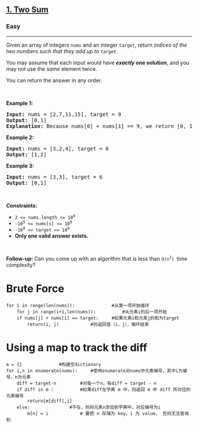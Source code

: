 <h2><a href="https://leetcode.com/problems/two-sum/">1. Two Sum</a></h2><h3>Easy</h3><hr><div><p>Given an array of integers <code>nums</code>&nbsp;and an integer <code>target</code>, return <em>indices of the two numbers such that they add up to <code>target</code></em>.</p>

<p>You may assume that each input would have <strong><em>exactly</em> one solution</strong>, and you may not use the <em>same</em> element twice.</p>

<p>You can return the answer in any order.</p>

<p>&nbsp;</p>
<p><strong>Example 1:</strong></p>

<pre><strong>Input:</strong> nums = [2,7,11,15], target = 9
<strong>Output:</strong> [0,1]
<strong>Explanation:</strong> Because nums[0] + nums[1] == 9, we return [0, 1].
</pre>

<p><strong>Example 2:</strong></p>

<pre><strong>Input:</strong> nums = [3,2,4], target = 6
<strong>Output:</strong> [1,2]
</pre>

<p><strong>Example 3:</strong></p>

<pre><strong>Input:</strong> nums = [3,3], target = 6
<strong>Output:</strong> [0,1]
</pre>

<p>&nbsp;</p>
<p><strong>Constraints:</strong></p>

<ul>
	<li><code>2 &lt;= nums.length &lt;= 10<sup>4</sup></code></li>
	<li><code>-10<sup>9</sup> &lt;= nums[i] &lt;= 10<sup>9</sup></code></li>
	<li><code>-10<sup>9</sup> &lt;= target &lt;= 10<sup>9</sup></code></li>
	<li><strong>Only one valid answer exists.</strong></li>
</ul>

<p>&nbsp;</p>
<strong>Follow-up:&nbsp;</strong>Can you come up with an algorithm that is less than&nbsp;<code>O(n<sup>2</sup>)&nbsp;</code>time complexity?</div>


# Brute Force
    for i in range(len(nums)):				#从第一项开始循环
    	for j in range(i+1,len(nums)):			#从元素i的后一项开始
		if nums[j] + nums[i] == target: 	#如果元素i和元素j的和为target
			return(i, j)			#则返回值（i，j），循环结束

# Using a map to track the diff
    m = {}				#构建空dictionary
    for i,n in enumerate(nums): 	#使用enumerate对nums中元素编号，其中i为编号，n为元素
        diff = target-n			#对每一个n，有diff = target - n
        if diff in m :			#如果diff在字典 m 中，则返回 m 中 diff 所对应的元素编号
            return[m[diff],i]
        else:				#不在，则将元素n添加到字典中，对应编号为i
            m[n] = i			# 要把 n 存储为 key，i 为 value， 否则无法查询到
